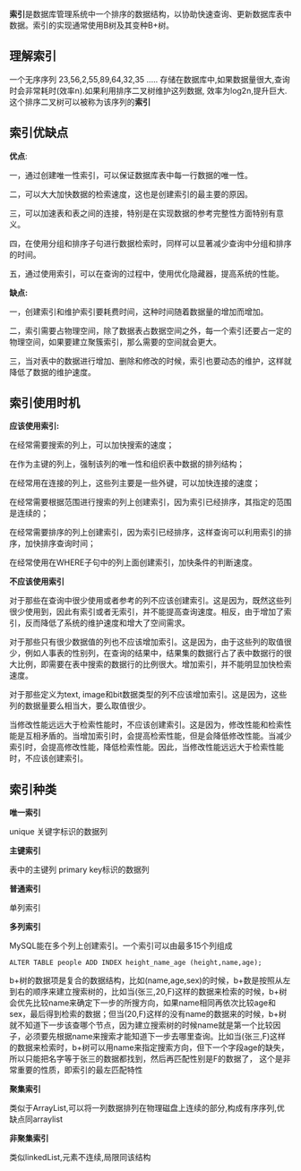 **索引**是数据库管理系统中一个排序的数据结构，以协助快速查询、更新数据库表中数据。索引的实现通常使用B树及其变种B+树。

## 理解索引
   一个无序序列 23,56,2,55,89,64,32,35 ..... 存储在数据库中,如果数据量很大,查询时会非常耗时(效率n).如果利用排序二叉树维护这列数据,
 效率为log2n,提升巨大. 这个排序二叉树可以被称为该序列的**索引**
 
## 索引优缺点
**优点**:
   
一，通过创建唯一性索引，可以保证数据库表中每一行数据的唯一性。

二，可以大大加快数据的检索速度，这也是创建索引的最主要的原因。

三，可以加速表和表之间的连接，特别是在实现数据的参考完整性方面特别有意义。

四，在使用分组和排序子句进行数据检索时，同样可以显著减少查询中分组和排序的时间。

五，通过使用索引，可以在查询的过程中，使用优化隐藏器，提高系统的性能。 

**缺点:**

一，创建索引和维护索引要耗费时间，这种时间随着数据量的增加而增加。

二，索引需要占物理空间，除了数据表占数据空间之外，每一个索引还要占一定的物理空间，如果要建立聚簇索引，那么需要的空间就会更大。

三，当对表中的数据进行增加、删除和修改的时候，索引也要动态的维护，这样就降低了数据的维护速度。

## 索引使用时机

**应该使用索引:**

在经常需要搜索的列上，可以加快搜索的速度；

在作为主键的列上，强制该列的唯一性和组织表中数据的排列结构；

在经常用在连接的列上，这些列主要是一些外键，可以加快连接的速度；

在经常需要根据范围进行搜索的列上创建索引，因为索引已经排序，其指定的范围是连续的；

在经常需要排序的列上创建索引，因为索引已经排序，这样查询可以利用索引的排序，加快排序查询时间；

在经常使用在WHERE子句中的列上面创建索引，加快条件的判断速度。

**不应该使用索引**

对于那些在查询中很少使用或者参考的列不应该创建索引。这是因为，既然这些列很少使用到，因此有索引或者无索引，并不能提高查询速度。相反，由于增加了索引，反而降低了系统的维护速度和增大了空间需求。

对于那些只有很少数据值的列也不应该增加索引。这是因为，由于这些列的取值很少，例如人事表的性别列，在查询的结果中，结果集的数据行占了表中数据行的很大比例，即需要在表中搜索的数据行的比例很大。增加索引，并不能明显加快检索速度。

对于那些定义为text, image和bit数据类型的列不应该增加索引。这是因为，这些列的数据量要么相当大，要么取值很少。

当修改性能远远大于检索性能时，不应该创建索引。这是因为，修改性能和检索性能是互相矛盾的。当增加索引时，会提高检索性能，但是会降低修改性能。当减少索引时，会提高修改性能，降低检索性能。因此，当修改性能远远大于检索性能时，不应该创建索引。

## 索引种类

**唯一索引**

unique 关键字标识的数据列

**主键索引**

表中的主键列 primary key标识的数据列

**普通索引**

单列索引

**多列索引**

MySQL能在多个列上创建索引。一个索引可以由最多15个列组成
   
    ALTER TABLE people ADD INDEX height_name_age (height,name,age);
  
b+树的数据项是复合的数据结构，比如(name,age,sex)的时候，b+数是按照从左到右的顺序来建立搜索树的，比如当(张三,20,F)这样的数据来检索的时候，b+树会优先比较name来确定下一步的所搜方向，如果name相同再依次比较age和sex，最后得到检索的数据；但当(20,F)这样的没有name的数据来的时候，b+树就不知道下一步该查哪个节点，因为建立搜索树的时候name就是第一个比较因子，必须要先根据name来搜索才能知道下一步去哪里查询。比如当(张三,F)这样的数据来检索时，b+树可以用name来指定搜索方向，但下一个字段age的缺失，所以只能把名字等于张三的数据都找到，然后再匹配性别是F的数据了， 这个是非常重要的性质，即索引的最左匹配特性
   
**聚集索引**

类似于ArrayList,可以将一列数据排列在物理磁盘上连续的部分,构成有序序列,优缺点同arraylist

**非聚集索引**

类似linkedList,元素不连续,局限同该结构
   



















